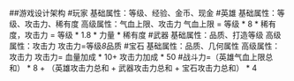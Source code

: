 ##游戏设计架构
#玩家
基础属性：等级、经验、金币、现金
#英雄
基础属性：等级、攻击力、稀有度   高级属性：气血上限、攻击力
气血上限 = 等级 * 8 * 稀有度，攻击力 = 等级 * 1.8 * 力量 * 稀有度
#武器
基础属性：品质、打造等级   高级属性：攻击力
攻击力=等级*8*品质
#宝石
基础属性：品质、几何属性   高级属性：攻击力
攻击力= 血量加成 * 10+ 攻击力加成 * 50
#战斗力=（英雄气血上限总和） * 8 + （英雄攻击力总和 + 武器攻击力总和 + 宝石攻击力总和） * 4
